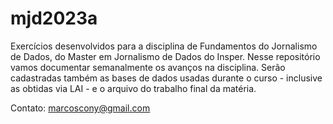 # mjd2023a
Exercícios desenvolvidos para a disciplina de Fundamentos do Jornalismo de Dados, do Master em Jornalismo de Dados do Insper. Nesse repositório vamos documentar semanalmente os avanços na disciplina. Serão cadastradas também as bases de dados usadas durante o curso - inclusive as obtidas via LAI - e o arquivo do trabalho final da matéria.

Contato: marcoscony@gmail.com
